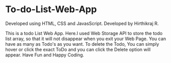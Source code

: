 # To-do-List-Web-App
Developed using HTML, CSS and JavasScript.
Developed by Hirthikraj R.

This is a todo List Web App. Here.I used Web Storage API to store the todo list array, so that it will not disappear when you exit your Web Page.
You can have as many as Todo's as you want. To delete the Todo, You can simply hover or click the exact ToDo and you can click the Delete option will appear.
Have Fun and Happy Coding.
